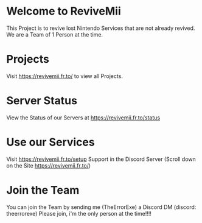 # Welcome to ReviveMii
This Project is to revive lost Nintendo Services that are not already revived.
We are a Team of 1 Person at the time.
# Projects
Visit https://revivemii.fr.to/ to view all Projects.
# Server Status
View the Status of our Servers at https://revivemii.fr.to/status
# Use our Services
Visit https://revivemii.fr.to/setup
Support in the Discord Server (Scroll down on the Site https://revivemii.fr.to/)
# Join the Team
You can join the Team by sending me (TheErrorExe) a Discord DM (discord: theerrorexe)
Please join, i'm the only person at the time!!!! 
